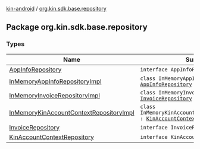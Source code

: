 [kin-android](../index.md) / [org.kin.sdk.base.repository](./index.md)

## Package org.kin.sdk.base.repository

### Types

| Name | Summary |
|---|---|
| [AppInfoRepository](-app-info-repository/index.md) | `interface AppInfoRepository` |
| [InMemoryAppInfoRepositoryImpl](-in-memory-app-info-repository-impl/index.md) | `class InMemoryAppInfoRepositoryImpl : `[`AppInfoRepository`](-app-info-repository/index.md) |
| [InMemoryInvoiceRepositoryImpl](-in-memory-invoice-repository-impl/index.md) | `class InMemoryInvoiceRepositoryImpl : `[`InvoiceRepository`](-invoice-repository/index.md) |
| [InMemoryKinAccountContextRepositoryImpl](-in-memory-kin-account-context-repository-impl/index.md) | `class InMemoryKinAccountContextRepositoryImpl : `[`KinAccountContextRepository`](-kin-account-context-repository/index.md) |
| [InvoiceRepository](-invoice-repository/index.md) | `interface InvoiceRepository` |
| [KinAccountContextRepository](-kin-account-context-repository/index.md) | `interface KinAccountContextRepository` |
